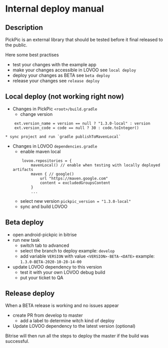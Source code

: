 # Internal deploy manual

## Description
PickPic is an external library that should be tested before it final released to the public.

Here some best practises
* test your changes with the example app
* make your changes accessible in LOVOO see `local deploy`
* deploy your changes as BETA see `beta deploy`
* release your changes see `release deploy`

## Local deploy (not working right now)
* Changes in PickPic `<root>/build.gradle`
    * change version
```
    ext.version_name = version == null ? "1.3.0-local" : version
    ext.version_code = code == null ? 30 : code.toInteger()
```
    * sync project and run `gradle publishToMavenLocal`
* Changes in LOVOO `dependencies.gradle`
    * enable maven local
    ```
        lovoo.repositories = {
            mavenLocal() // enable when testing with locally deployed artifacts
            maven { // google()
                url "https://maven.google.com"
                content = excludedGroupsContent
            }
            ...
    ```
    * select new version `pickpic_version = "1.3.0-local"`
    * sync and build LOVOO

## Beta deploy
* open android-pickpic in bitrise
* run new task
    * switch tab to advanced
    * select the branch to deploy example: `develop`
    * add variable `VERSION` with value `<VERSION>-BETA-<DATE>` example: `1.3.0-BETA-2020-10-28-14-00`
* update LOVOO dependency to this version
    * test it with your own LOVOO debug build
    * put your ticket to QA

## Release deploy
When a BETA release is working and no issues appear
* create PR from develop to master
    * add a label to determine witch kind of deploy
* Update LOVOO dependency to the latest version (optional)

Bitrise will then run all the steps to deploy the master if the build was successful.